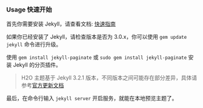 ### Usage 快速开始

首先你需要安装 Jekyll，请查看文档: [快速指南](http://jekyll.com.cn/docs/quickstart/)

如果你已经安装了 Jekyll，请检查版本是否为 3.0.x，你可以使用 `gem update jekyll` 命令进行升级。

使用 `gem install jekyll-paginate` 或 `sudo gem install jekyll-paginate` 安装 Jekyll 的分页插件。

> H2O 主题基于 Jekyll 3.2.1 版本，不同版本之间可能存在部分差异，具体请参考[官方更新文档](https://jekyllrb.com/news/)

最后，在命令行输入 `jekyll server` 开启服务，就能在本地预览主题了。

